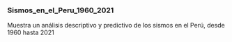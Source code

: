 ### Sismos_en_el_Peru_1960_2021
Muestra un análisis descriptivo y predictivo de los sismos en el Perú, desde 1960 hasta 2021
